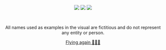 <a name="top"></a>
<div class="content" align="center">
        <img src="https://github.com/andresceo/beta04/blob/main/assets/page1.png">
        <img src="https://github.com/andresceo/beta04/blob/main/assets/page2.png">
        <img src="https://github.com/andresceo/beta04/blob/main/assets/page3.png">
        <p> </p>
        <p>All names used as examples in the visual are fictitious and do not represent any entity or person.</p>
</div>
<div align="center">

[Flying again 🚀🌙🌙](#top)

</div>
